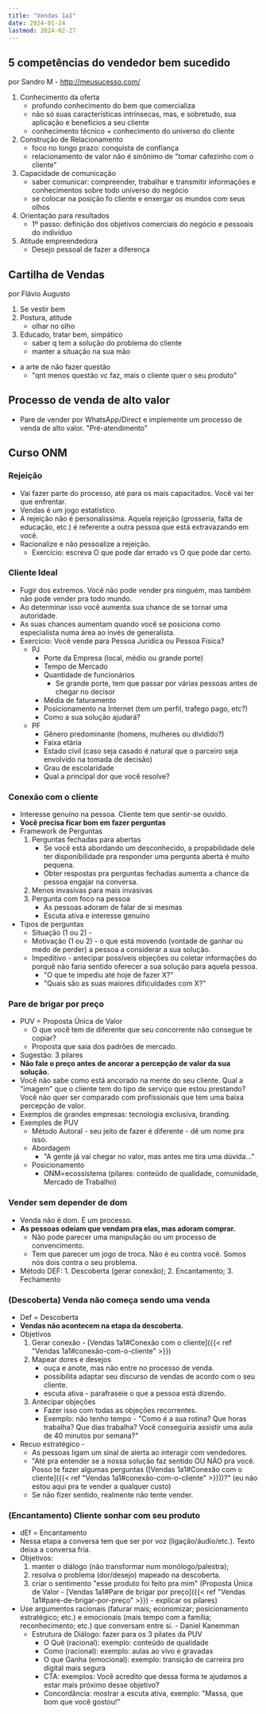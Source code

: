 ```yaml
---
title: "Vendas 1a1"
date: 2024-01-24
lastmod: 2024-02-27
---
```

## 5 competências do vendedor bem sucedido
por Sandro M - http://meusucesso.com/
1. Conhecimento da oferta
    - profundo conhecimento do bem que comercializa
    - não só suas características intrínsecas, mas, e sobretudo, sua aplicação e benefícios a seu cliente
    - conhecimento técnico + conhecimento do universo do cliente
2. Construção de Relacionamento
    - foco no longo prazo: conquista de confiança
    - relacionamento de valor não é sinônimo de "tomar cafezinho com o cliente"
3. Capacidade de comunicação
    - saber comunicar: compreender, trabalhar e transmitir informações e conhecimentos sobre todo universo do negócio
    - se colocar na posição fo cliente e enxergar os mundos com seus olhos
4. Orientação para resultados
    - 1º passo: definição dos objetivos comerciais do negócio e pessoais do indivíduo
5. Atitude empreendedora
    - Desejo pessoal de fazer a diferença

## Cartilha de Vendas
por Flávio Augusto
1. Se vestir bem
2. Postura, atitude
    - olhar no olho
3. Educado, tratar bem, simpático
    - saber q tem a solução do problema do cliente
    - manter a situação na sua mão
- a arte de não fazer questão
    - "qnt menos questão vc faz, mais o cliente quer o seu produto"

## Processo de venda de alto valor
- Pare de vender por WhatsApp/Direct e implemente um processo de venda de alto valor. "Pré-atendimento"

## Curso ONM
### Rejeição
- Vai fazer parte do processo, até para os mais capacitados. Você vai ter que enfrentar.
- Vendas é um jogo estatistico.
- A rejeição não é personalissima. Aquela rejeição (grosseria, falta de educação, etc.) é referente a outra pessoa que está extravazando em você.
- Racionalize e não pessoalize a rejeição.
	- Exercício: escreva O que pode dar errado vs O que pode dar certo.

### Cliente Ideal
- Fugir dos extremos. Você não pode vender pra ninguém, mas também não pode vender pra todo mundo.
- Ao determinar isso você aumenta sua chance de se tornar uma autoridade.
- As suas chances aumentam quando você se posiciona como especialista numa área ao invés de generalista.
- Exercício: Você vende para Pessoa Jurídica ou Pessoa Física?
	- PJ
		- Porte da Empresa (local, médio ou grande porte)
		- Tempo de Mercado
		- Quantidade de funcionários
			- Se grande porte, tem que passar por várias pessoas antes de chegar no decisor
		- Média de faturamento
		- Posicionamento na Internet (tem um perfil, trafego pago, etc?)
		- Como a sua solução ajudará?
	- PF
		- Gênero predominante (homens, mulheres ou dividido?)
		- Faixa etária
		- Estado cívil (caso seja casado é natural que o parceiro seja envolvido na tomada de decisão)
		- Grau de escolaridade
		- Qual a principal dor que você resolve?

### Conexão com o cliente
- Interesse genuíno na pessoa. Cliente tem que sentir-se ouvido.
- **Você precisa ficar bom em fazer perguntas**
- Framework de Perguntas
	1. Perguntas fechadas para abertas
		- Se você está abordando um desconhecido, a propabilidade dele ter disponibilidade pra responder uma pergunta aberta é muito pequena.
		- Obter respostas pra perguntas fechadas aumenta a chance da pessoa engajar na conversa.
	2. Menos invasivas para mais invasivas
	3. Pergunta com foco na pessoa
		- As pessoas adoram de falar de si mesmas
		- Escuta ativa e interesse genuíno
- Tipos de perguntas
	- Situação (1 ou 2) -
	- Motivação (1 ou 2) - o que está movendo (vontade de ganhar ou medo de perder) a pessoa a considerar a sua solução.
	- Impeditivo - antecipar possíveis objeções ou coletar informações do porquê não faria sentido oferecer a sua solução para aquela pessoa.
		- "O que te impediu até hoje de fazer X?"
		- "Quais são as suas maiores dificuldades com X?"

### Pare de brigar por preço
- PUV = Proposta Única de Valor
	- O que você tem de diferente que seu concorrente não consegue te copiar?
	- Proposta que saia dos padrões de mercado.
- Sugestão: 3 pilares
- **Não fale o preço antes de ancorar a percepção de valor da sua solução.**
- Você não sabe como está ancorado na mente do seu cliente. Qual a "imagem" que o cliente tem do tipo de serviço que estou prestando? Você não quer ser comparado com profissionais que tem uma baixa percepção de valor.
- Exemplos de grandes empresas: tecnologia exclusiva, branding.
- Exemples de PUV
	- Método Autoral - seu jeito de fazer é diferente - dê um nome pra isso.
	- Abordagem
		- "A gente já vai chegar no valor, mas antes me tira uma dúvida..."
	- Posicionamento
		- ONM=ecossistema (pilares: conteúdo de qualidade, comunidade, Mercado de Trabalho)

### Vender sem depender de dom
- Venda não é dom. É um processo.
- **As pessoas odeiam que vendam pra elas, mas adoram comprar.**
	- Não pode parecer uma manipulação ou um processo de convencimento.
	- Tem que parecer um jogo de troca. Não é eu contra você. Somos nós dois contra o seu problema.
- Método DEF: 1. Descoberta (gerar conexão); 2. Encantamento; 3. Fechamento

### (Descoberta) Venda não começa sendo uma venda
- Def = Descoberta
- **Vendas não acontecem na etapa da descoberta.**
- Objetivos
	 1. Gerar conexão - [Vendas 1a1#Conexão com o cliente]({{< ref "Vendas 1a1#conexão-com-o-cliente" >}})
	 2. Mapear dores e desejos
		 - ouça e anote, mas não entre no processo de venda.
		 - possibilita adaptar seu discurso de vendas de acordo com o seu cliente.
		 - escuta ativa - parafraseie o que a pessoa está dizendo.
	 3. Antecipar objeções
		 - Fazer isso com todas as objeções recorrentes.
		 - Exemplo: não tenho tempo - "Como é a sua rotina? Que horas trabalha? Que dias trabalha? Você conseguiria assistir uma aula de 40 minutos por semana?"
- Recuo estratégico -
	- As pessoas ligam um sinal de alerta ao interagir com vendedores.
	- "Até pra entender se a nossa solução faz sentido OU NÃO pra você. Posso te fazer algumas perguntas ([Vendas 1a1#Conexão com o cliente]({{< ref "Vendas 1a1#conexão-com-o-cliente" >}}))?" (eu não estou aqui pra te vender a qualquer custo)
	- Se não fizer sentido, realmente não tente vender.

### (Encantamento) Cliente sonhar com seu produto
- dEf = Encantamento
- Nessa etapa a conversa tem que ser por voz (ligação/áudio/etc.). Texto deixa a conversa fria.
- Objetivos:
	1. manter o diálogo (não transformar num monólogo/palestra);
	2. resolva o problema (dor/desejo) mapeado na descoberta.
	3. criar o sentimento "esse produto foi feito pra mim" (Proposta Única de Valor - [Vendas 1a1#Pare de brigar por preço]({{< ref "Vendas 1a1#pare-de-brigar-por-preço" >}}) - explicar os pilares)
- Use argumentos racionais (faturar mais; economizar; posicionamento estratégico; etc.) e emocionais (mais tempo com a família; reconhecimento; etc.) que conversam entre si. - Daniel Kanemman
	-  Estrutura de Diálogo: fazer para os 3 pilates da PUV
		- O Quê (racional): exemplo: conteúdo de qualidade
		- Como (racional): exemplo: aulas ao vivo e gravadas
		- O que Ganha (emocional): exemplo: transição de carreira pro digital mais segura
		- CTA: exemplos: Você acredito que dessa forma te ajudamos a estar mais próximo desse objetivo?
		- Concordância: mostrar a escuta ativa, exemplo: "Massa, que bom que você gostou!"
